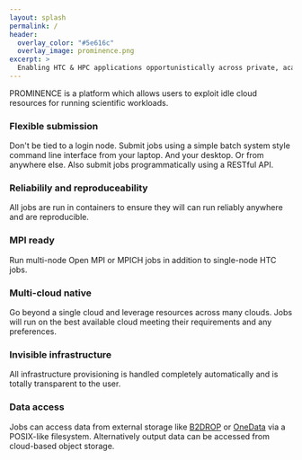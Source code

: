 ```yaml
---
layout: splash
permalink: /
header:
  overlay_color: "#5e616c"
  overlay_image: prominence.png
excerpt: >
  Enabling HTC & HPC applications opportunistically across private, academic and public clouds. 
---
```


PROMINENCE is a platform which allows users to exploit idle cloud resources for running scientific workloads.

### Flexible submission
Don't be tied to a login node. Submit jobs using a simple batch system style command line interface from your laptop. And your desktop. Or from anywhere else. Also submit jobs programmatically using a RESTful API.

### Reliabilily and reproduceability
All jobs are run in containers to ensure they will can run reliably anywhere and are reproducible.

### MPI ready
Run multi-node Open MPI or MPICH jobs in addition to single-node HTC jobs.

### Multi-cloud native
Go beyond a single cloud and leverage resources across many clouds. Jobs will run on the best available cloud meeting their requirements and any preferences.

### Invisible infrastructure
All infrastructure provisioning is handled completely automatically and is totally transparent to the user.

### Data access
Jobs can access data from external storage like [B2DROP](https://b2drop.eudat.eu) or [OneData](https://onedata.org) via a POSIX-like filesystem. Alternatively output data can be accessed from cloud-based object storage.

